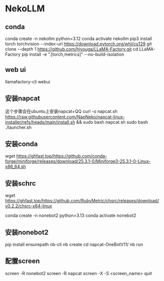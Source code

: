 # NekoLLM

## conda

conda create -n nekollm python=3.12
conda activate nekollm
pip3 install torch torchvision --index-url https://download.pytorch.org/whl/cu129
git clone --depth 1 https://github.com/hiyouga/LLaMA-Factory.git
cd LLaMA-Factory
pip install -e ".[torch,metrics]" --no-build-isolation


## web ui
llamafactory-cli webui


## 安装napcat
这个步骤会在ubuntu上安装napcat+QQ
curl -o napcat.sh https://raw.githubusercontent.com/NapNeko/napcat-linux-installer/refs/heads/main/install.sh && sudo bash napcat.sh
sudo bash ./launcher.sh

## 安装conda
wget https://ghfast.top/https://github.com/conda-forge/miniforge/releases/download/25.3.1-0/Miniforge3-25.3.1-0-Linux-x86_64.sh

## 安装schrc
wget https://ghfast.top/https://github.com/RubyMetric/chsrc/releases/download/v0.2.2/chsrc-x64-linux

conda create -n nonebot2 python=3.13
conda activate nonebot2

## 安装nonebot2
pip install ensurepath nb-cli
nb create
cd napcat-OneBotV11/
nb run

## 配置screen
screen -R nonebot2
screen -R napcat
screen -X -S <screen_name> quit